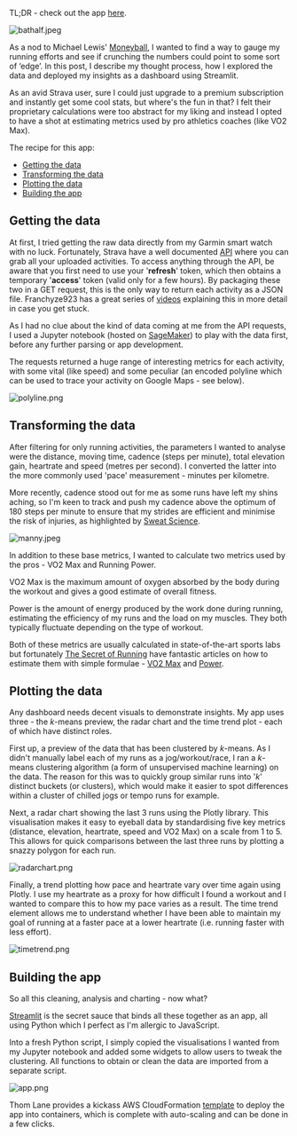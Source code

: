 
TL;DR - check out the app [here](https://share.streamlit.io/tapaco/marametrics/app.py). 

![bathalf.jpeg](/media/bathalf.jpeg)

As a nod to Michael Lewis' [Moneyball](https://www.amazon.co.uk/Moneyball-Art-Winning-Unfair-Game/dp/0393324818), I wanted to find a way to gauge my running efforts and see if crunching the numbers could point to some sort of ‘edge’. In this post, I describe my thought process, how I explored the data and deployed my insights as a dashboard using Streamlit. 

As an avid Strava user, sure I could just upgrade to a premium subscription and instantly get some cool stats, but where's the fun in that? I felt their proprietary calculations were too abstract for my liking and instead I opted to have a shot at estimating metrics used by pro athletics coaches (like VO2 Max). 

The recipe for this app:

- [Getting the data](#getting-the-data)
- [Transforming the data](#transforming-the-data)
- [Plotting the data](#plotting-the-data)
- [Building the app](#building-the-app)

## Getting the data

At first, I tried getting the raw data directly from my Garmin smart watch with no luck. Fortunately, Strava have a well documented [API](https://developers.strava.com/docs/getting-started/) where you can grab all your uploaded activities. To access anything through the API, be aware that you first need to use your '**refresh**' token, which then obtains a temporary '**access**' token (valid only for a few hours). By packaging these two in a GET request, this is the only way to return each activity as a JSON file. Franchyze923 has a great series of [videos](https://www.youtube.com/watch?v=sgscChKfGyg) explaining this in more detail in case you get stuck. 

As I had no clue about the kind of data coming at me from the API requests, I used a Jupyter notebook (hosted on [SageMaker](https://aws.amazon.com/sagemaker/)) to play with the data first, before any further parsing or app development. 

The requests returned a huge range of interesting metrics for each activity, with some vital (like speed) and some peculiar (an encoded polyline which can be used to trace your activity on Google Maps - see below).

![polyline.png](/media/polyline.png)

## Transforming the data

After filtering for only running activities, the parameters I wanted to analyse were the distance, moving time, cadence (steps per minute), total elevation gain, heartrate and speed (metres per second). I converted the latter into the more commonly used 'pace' measurement - minutes per kilometre. 

More recently, cadence stood out for me as some runs have left my shins aching, so I'm keen to track and push my cadence above the optimum of 180 steps per minute to ensure that my strides are efficient and minimise the risk of injuries, as highlighted by [Sweat Science](https://www.outsideonline.com/2377976/stop-overthinking-your-running-cadence).

![manny.jpeg](/media/manny.jpeg)

In addition to these base metrics, I wanted to calculate two metrics used by the pros - VO2 Max and Running Power. 

VO2 Max is the maximum amount of oxygen absorbed by the body during the workout and gives a good estimate of overall fitness. 

Power is the amount of energy produced by the work done during running, estimating the efficiency of my runs and the load on my muscles. They both typically fluctuate depending on the type of workout. 

Both of these metrics are usually calculated in state-of-the-art sports labs but fortunately [The Secret of Running](https://hetgeheimvanhardlopen.nl) have fantastic articles on how to estimate them with simple formulae - [VO2 Max](https://hetgeheimvanhardlopen.nl/en/what-is-wrong-with-the-garmin-race-predictor-supplemented-version/) and [Power](https://hetgeheimvanhardlopen.nl/en/translate-your-workout-description-in-running-power-yourself/). 

## Plotting the data

Any dashboard needs decent visuals to demonstrate insights. My app uses three - the *k*-means preview, the radar chart and the time trend plot - each of which have distinct roles. 

First up, a preview of the data that has been clustered by *k*-means. As I didn't manually label each of my runs as a jog/workout/race, I ran a *k*-means clustering algorithm (a form of unsupervised machine learning) on the data. The reason for this was to quickly group similar runs into '*k*' distinct buckets (or clusters), which would make it easier to spot differences within a cluster of chilled jogs or tempo runs for example.

Next, a radar chart showing the last 3 runs using the Plotly library. This visualisation makes it easy to eyeball data by standardising five key metrics (distance, elevation, heartrate, speed and VO2 Max) on a scale from 1 to 5. This allows for quick comparisons between the last three runs by plotting a snazzy polygon for each run. 

![radarchart.png](/media/radarchart.png)

Finally, a trend plotting how pace and heartrate vary over time again using Plotly. I use my heartrate as a proxy for how difficult I found a workout and I wanted to compare this to how my pace varies as a result. The time trend element allows me to understand whether I have been able to maintain my goal of running at a faster pace at a lower heartrate (i.e. running faster with less effort). 

![timetrend.png](/media/timetrend.png)

## Building the app

So all this cleaning, analysis and charting - now what? 

[Streamlit](https://streamlit.io) is the secret sauce that binds all these together as an app, all using Python which I perfect as I'm allergic to JavaScript. 

Into a fresh Python script, I simply copied the visualisations I wanted from my Jupyter notebook and added some widgets to allow users to tweak the clustering. All functions to obtain or clean the data are imported from a separate script. 

![app.png](/media/app.png)

Thom Lane provides a kickass AWS CloudFormation [template](https://github.com/awslabs/sagemaker-dashboards-for-ml) to deploy the app into containers, which is complete with auto-scaling and can be done in a few clicks.
